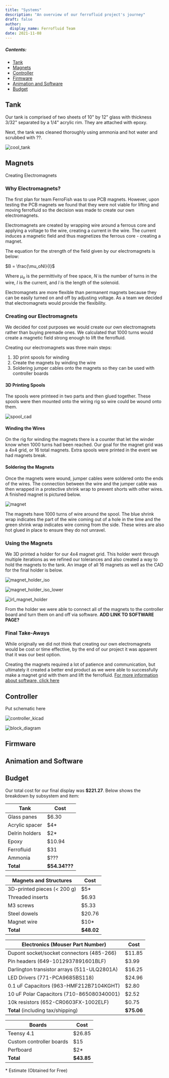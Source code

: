 ```yaml
---
title: "Systems"
description: "An overview of our ferrofluid project's journey"
draft: false
author:
  display_name: Ferrofluid Team
date: 2021-11-08
---
```


##### Contents: <a id="Navigation"></a>

- [Tank](#tank)
- [Magnets](#magnets)
- [Controller](#controller)
- [Firmware](#firmware)
- [Animation and Software](#animation)
- [Budget](#budget)

<a id="tank"></a>

## Tank 

Our tank is comprised of two sheets of 10" by 12" glass with thickness 3/32" separated by a 1/4" acrylic rim. They are attached with epoxy.

Next, the tank was cleaned thoroughly using ammonia and hot water and scrubbed with ??.


![cool_tank](../images/cool_tank.gif)

<a id="magnets"></a>

## Magnets

Creating Electromagnets

### Why Electromagnets?

The first plan for team FerroFish was to use PCB magnets. However, upon testing the PCB magnets we found that they were not viable for lifting and moving ferrofluid so the decision was made to create our own electromagnets.

Electromagnets are created by wrapping wire around a ferrous core and applying a voltage to the wire, creating a current in the wire. The current induces a magnetic field and thus magnetizes the ferrous core - creating a magnet.

The equation for the strength of the field given by our electromagnets is below:

$B = \frac{\mu_oNI}{l}$

Where $\mu_o$ is the permittivity of free space, $N$ is the number of turns in the wire, $I$ is the current, and $l$ is the length of the solenoid.

Electromagnets are more flexible than permanent magnets because they can be easily turned on and off by adjusting voltage. As a team we decided that electromagnets would provide the flexibility.

### Creating our Electromagnets

We decided for cost purposes we would create our own electromagnets rather than buying premade ones. We calculated that 1000 turns would create a magnetic field strong enough to lift the ferrofluid.

Creating our electromagnets was three main steps:
1. 3D print spools for winding
2. Create the magnets by winding the wire
3. Soldering jumper cables onto the magnets so they can be used with controller boards

#### 3D Printing Spools

The spools were printeed in two parts and then glued together. These spools were then mounted onto the wiring rig so wire could be wound onto them. 

![spool_cad](../static/images/spool_cad.png)

#### Winding the Wires

On the rig for winding the magnets there is a counter that let the winder know when 1000 turns had been reached. Our goal for the magnet grid was a 4x4 grid, or 16 total magnets. Extra spools were printed in the event we had magnets break.

#### Soldering the Magnets

Once the magnets were wound, jumper cables were soldered onto the ends of the wires. The connection between the wire and the jumper cable was then wrapped in a protective shrink wrap to prevent shorts with other wires. A finished magnet is pictured below.

![magnet](../static/images/magnet.jpg)

The magnets have 1000 turns of wire around the spool. The blue shrink wrap indicates the part of the wire coming out of a hole in the time and the green shrink wrap indicates wire coming from the side. These wires are also hot glued in place to ensure they do not unravel.

### Using the Magnets

We 3D printed a holder for our 4x4 magnet grid. This holder went through multiple iterations as we refined our tolerances and also created a way to hold the magnets to the tank. An image of all 16 magnets as well as the CAD for the final holder is below.


![magnet_holder_iso](../static/images/magnet_holder_iso.png)

![magnet_holder_iso_lower](../static/images/magnet_holder_iso_lower.png)

![irl_magnet_holder](../static/images/irl_magnet_holder.png)

From the holder we were able to connect all of the magnets to the controller board and turn them on and off via software.
**ADD LINK TO SOFTWARE PAGE?**

### Final Take-Aways

While originally we did not think that creating our own electromagnets would be cost or time effective, by the end of our project it was apparent that it was our best option. 

Creating the magnets required a lot of patience and communication, but ultimately it created a better end product as we were able to successfully make a magnet grid with them and lift the ferrofluid. [For more information about software, click here](#animation)




<a id="controller"></a>

## Controller

Put schematic here

![controller_kicad](../images/controller_kicad.png)

![block_diagram](../images/block_diagram.jpg)

<a id="firmware"></a>

## Firmware



<a id="animation"></a>

## Animation and Software

<a id="budget"></a>

## Budget

Our total cost for our final display was **$221.27**. Below shows the breakdown by subsystem and item:

| Tank           | Cost          |
|----------------|---------------|
| Glass panes    | $6.30         |
| Acrylic spacer | $4*           |
| Delrin holders | $2*           |
| Epoxy          | $10.94        |
| Ferrofluid     | $31           |
| Ammonia        | $???          |
| **Total**      | **$54.34???** |



| Magnets and Structures      | Cost       |
|-----------------------------|------------|
| 3D-printed pieces (< 200 g) | $5*        |
| Threaded inserts            | $6.93      |
| M3 screws                   | $5.33      |
| Steel dowels                | $20.76     |
| Magnet wire                 | $10*       |
| **Total**                   | **$48.02** |


| Electronics (Mouser Part Number)            | Cost       |
|---------------------------------------------|------------|
| Dupont socket/socket connectors (485-266)   | $11.85     |
| Pin headers (649-1012937891601BLF)          | $3.99      |
| Darlington transistor arrays (511-ULQ2801A) | $16.25     |
| LED Drivers (771-PCA9685BS118)              | $24.96     |
| 0.1 uF Capacitors (963-HMF212B7104KGHT)     | $2.80      |
| 10 uF Polar Capacitors (710-865080340001)   | $2.52      |
| 10k resistors (652-CR0603FX-1002ELF)        | $0.75      |
| **Total** (including tax/shipping)          | **$75.06** |


| Boards                   | Cost       |
|--------------------------|------------|
| Teensy 4.1               | $26.85     |
| Custom controller boards | $15        |
| Perfboard                | $2*        |
| **Total**                | **$43.85** |






\* Estimate (Obtained for Free)

